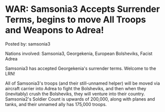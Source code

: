 # WAR: Samsonia3 Accepts Surrender Terms, begins to move All Troops and Weapons to Adrea!

Posted by: samsonia3

Nations involved: Samsonia3, Georgekenia, European Bolsheviks, Facist Adrea

Samsonia3 has accepted Georgekenia's surrender terms. Welcome to the LRN! 

All of Samsonia3's troops (and their still-unnamed helper) will be moved via aircraft carrier into Adrea to fight the Bolsheviks, and then when they (inevitably) crush the Bolsheviks, they will venture into their country. Samsonia2's Soldier Count is upwards of 200,000, along with planes and tanks, and their unnamed ally has 175,000 troops.